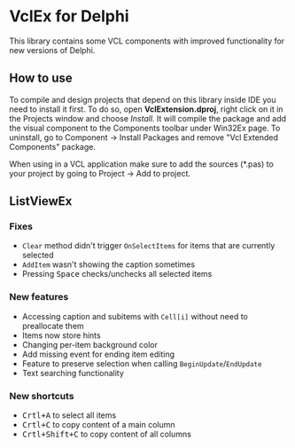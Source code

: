 # VclEx for Delphi

This library contains some VCL components with improved functionality for new versions of Delphi.

## How to use

To compile and design projects that depend on this library inside IDE you need to install it first. To do so, open **VclExtension.dproj**, right click on it in the Projects window and choose _Install_. It will compile the package and add the visual component to the Components toolbar under Win32Ex page. To uninstall, go to Component -> Install Packages and remove "Vcl Extended Components" package.

When using in a VCL application make sure to add the sources (*.pas) to your project by going to Project -> Add to project.

## ListViewEx

### Fixes
 - `Clear` method didn't trigger `OnSelectItems` for items that are currently selected
 - `AddItem` wasn't showing the caption sometimes
 - Pressing <kbd>Space</kbd> checks/unchecks all selected items

### New features
 - Accessing caption and subitems with `Cell[i]` without need to preallocate them
 - Items now store hints
 - Changing per-item background color
 - Add missing event for ending item editing
 - Feature to preserve selection when calling `BeginUpdate`/`EndUpdate`
 - Text searching functionality

### New shortcuts
 - <kbd>Crtl+A</kbd> to select all items
 - <kbd>Crtl+C</kbd> to copy content of a main column
 - <kbd>Crtl+Shift+C</kbd> to copy content of all columns